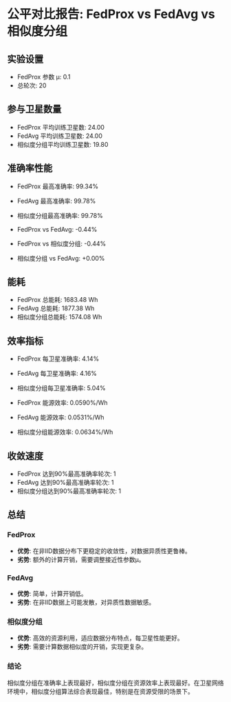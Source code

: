 # 公平对比报告: FedProx vs FedAvg vs 相似度分组

## 实验设置
- FedProx 参数 μ: 0.1
- 总轮次: 20

## 参与卫星数量
- FedProx 平均训练卫星数: 24.00
- FedAvg 平均训练卫星数: 24.00
- 相似度分组平均训练卫星数: 19.80

## 准确率性能
- FedProx 最高准确率: 99.34%
- FedAvg 最高准确率: 99.78%
- 相似度分组最高准确率: 99.78%

- FedProx vs FedAvg: -0.44%
- FedProx vs 相似度分组: -0.44%
- 相似度分组 vs FedAvg: +0.00%

## 能耗
- FedProx 总能耗: 1683.48 Wh
- FedAvg 总能耗: 1877.38 Wh
- 相似度分组总能耗: 1574.08 Wh

## 效率指标
- FedProx 每卫星准确率: 4.14%
- FedAvg 每卫星准确率: 4.16%
- 相似度分组每卫星准确率: 5.04%

- FedProx 能源效率: 0.0590%/Wh
- FedAvg 能源效率: 0.0531%/Wh
- 相似度分组能源效率: 0.0634%/Wh

## 收敛速度
- FedProx 达到90%最高准确率轮次: 1
- FedAvg 达到90%最高准确率轮次: 1
- 相似度分组达到90%最高准确率轮次: 1

## 总结
### FedProx
- **优势**: 在非IID数据分布下更稳定的收敛性，对数据异质性更鲁棒。
- **劣势**: 额外的计算开销，需要调整接近性参数μ。

### FedAvg
- **优势**: 简单，计算开销低。
- **劣势**: 在非IID数据上可能发散，对异质性数据敏感。

### 相似度分组
- **优势**: 高效的资源利用，适应数据分布特点，每卫星性能更好。
- **劣势**: 需要计算数据相似度的开销，实现更复杂。

### 结论
相似度分组在准确率上表现最好，相似度分组在资源效率上表现最好。在卫星网络环境中，相似度分组算法综合表现最佳，特别是在资源受限的场景下。
